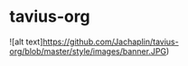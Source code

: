 # tavius-org

![alt text]https://github.com/Jachaplin/tavius-org/blob/master/style/images/banner.JPG)
